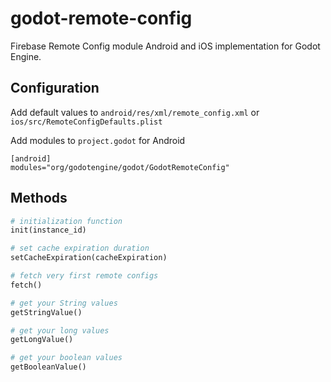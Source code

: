 # godot-remote-config
Firebase Remote Config module Android and iOS implementation for Godot Engine.

## Configuration
Add default values to `android/res/xml/remote_config.xml` or `ios/src/RemoteConfigDefaults.plist`

Add modules to `project.godot` for Android

    [android]
    modules="org/godotengine/godot/GodotRemoteConfig"

## Methods
```python
# initialization function
init(instance_id)

# set cache expiration duration
setCacheExpiration(cacheExpiration)

# fetch very first remote configs
fetch()

# get your String values
getStringValue()

# get your long values
getLongValue()

# get your boolean values
getBooleanValue()
```
